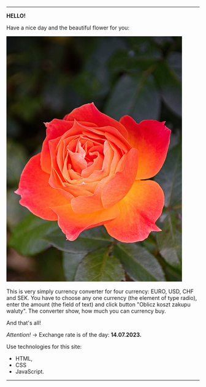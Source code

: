 **********************************************
**HELLO!**

Have a nice day and the beautiful flower for you:


![kwiatek](Images/roza2.jpg)





This is very simply currency converter for four currency: EURO, USD, CHF and SEK. 
You have to choose any one currency (the element of type radio), enter the amount (the field of text) and click button "Oblicz koszt zakupu waluty". 
The converter show, how much you can currency buy.

And that's all! 

*Attention!* -> Exchange rate is of the day: **14.07.2023.**


Use technologies for this site:
- HTML,
- CSS 
- JavaScript.

**********************************************
